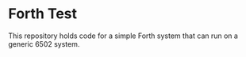 # Forth Test
This repository holds code for a simple Forth system that can run on a generic 6502 system.
